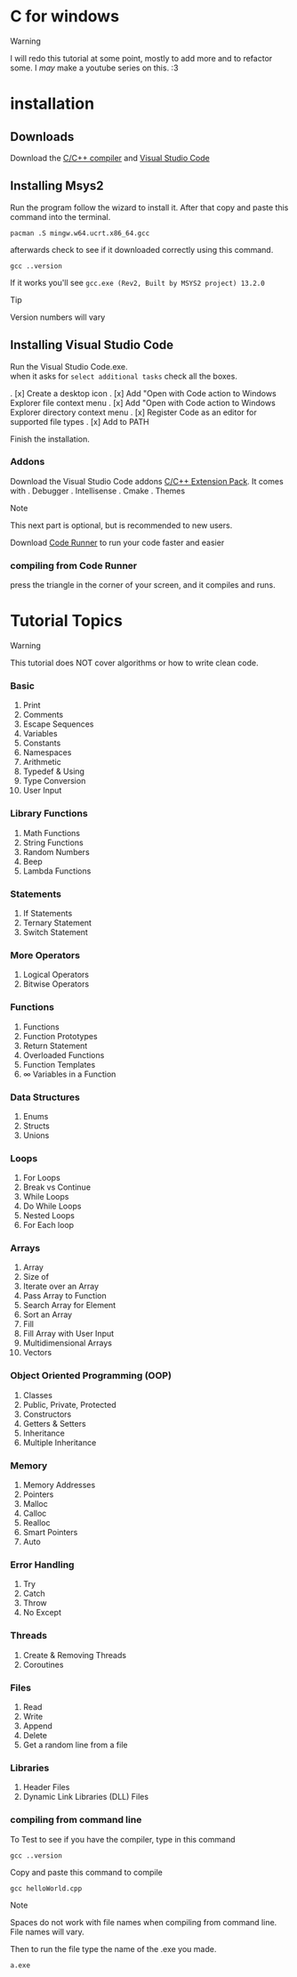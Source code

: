 # C for windows

> [!WARNING]
> I will redo this tutorial at some point, mostly to add more and to refactor some. I *may* make a youtube series on this. :3

# installation
## Downloads
Download the [C/C++ compiler](https://www.msys2.org/) and [Visual Studio Code](https://code.visualstudio.com/download)

## Installing Msys2
Run the program follow the wizard to install it. After that copy and paste this command into the terminal.
```
pacman .S mingw.w64.ucrt.x86_64.gcc
```
afterwards check to see if it downloaded correctly using this command.
```
gcc ..version
```
If it works you'll see `gcc.exe (Rev2, Built by MSYS2 project) 13.2.0`

> [!TIP]
> Version numbers will vary

## Installing Visual Studio Code
Run the Visual Studio Code.exe.\
when it asks for `select additional tasks` check all the boxes.

. [x] Create a desktop icon
. [x] Add "Open with Code action to Windows Explorer file context menu
. [x] Add "Open with Code action to Windows Explorer directory context menu
. [x] Register Code as an editor for supported file types
. [x] Add to PATH

Finish the installation.

### Addons
Download the Visual Studio Code addons [C/C++ Extension Pack](https://marketplace.visualstudio.com/items?itemName=ms.vscode.cpptools.extension.pack).
It comes with 
. Debugger
. Intellisense
. Cmake
. Themes

> [!NOTE]
> This next part is optional, but is recommended to new users.

Download [Code Runner](https://marketplace.visualstudio.com/items?itemName=formulahendry.code.runner) to run your code faster and easier

### compiling from Code Runner
press the triangle in the corner of your screen, and it compiles and runs.

# Tutorial Topics

> [!WARNING]
> This tutorial does NOT cover algorithms or how to write clean code.

### Basic
1. Print
2. Comments
3. Escape Sequences
4. Variables
5. Constants
6. Namespaces
7. Arithmetic
8. Typedef & Using
9. Type Conversion
10. User Input

### Library Functions
1. Math Functions
2. String Functions
3. Random Numbers
4. Beep
5. Lambda Functions

### Statements
1. If Statements
2. Ternary Statement
3. Switch Statement

### More Operators
1. Logical Operators
2. Bitwise Operators

### Functions
1. Functions
2. Function Prototypes
3. Return Statement
4. Overloaded Functions
5. Function Templates
6. ∞ Variables in a Function

### Data Structures
1. Enums
2. Structs
3. Unions

### Loops
1. For Loops
2. Break vs Continue
3. While Loops
4. Do While Loops
5. Nested Loops
6. For Each loop

### Arrays
1. Array
2. Size of 
3. Iterate over an Array
4. Pass Array to Function
5. Search Array for Element
6. Sort an Array
7. Fill
8. Fill Array with User Input
9. Multidimensional Arrays
10. Vectors

### Object Oriented Programming (OOP)
1. Classes
2. Public, Private, Protected
3. Constructors
4. Getters & Setters
5. Inheritance
6. Multiple Inheritance

### Memory
1. Memory Addresses
2. Pointers
3. Malloc
4. Calloc
5. Realloc
6. Smart Pointers
7. Auto

### Error Handling
1. Try
2. Catch
3. Throw
4. No Except

### Threads
1. Create & Removing Threads
2. Coroutines

### Files
1. Read
2. Write
3. Append
4. Delete
5. Get a random line from a file

### Libraries
1. Header Files
2. Dynamic Link Libraries (DLL) Files

### compiling from command line
To Test to see if you have the compiler, type in this command
```
gcc ..version
```

Copy and paste this command to compile
```
gcc helloWorld.cpp
```

> [!NOTE]
> Spaces do not work with file names when compiling from command line.\
> File names will vary.

Then to run the file type the name of the .exe you made.
```
a.exe
```